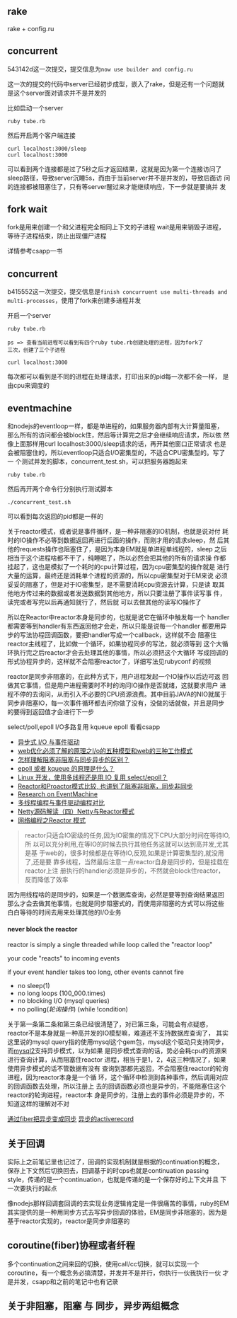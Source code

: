 ## rake

rake + config.ru

## concurrent

543142d这一次提交，提交信息为```now use builder and config.ru```

这一次的提交的代码中server已经初步成型，嵌入了rake，但是还有一个问题就
是这个server面对请求并不是并发的

比如启动一个server

```shell
ruby tube.rb
```

然后开启两个客户端连接

```shell
curl localhost:3000/sleep
curl localhost:3000
```

可以看到两个连接都是过了5秒之后才返回结果，这就是因为第一个连接访问了
sleep路径，导致server沉睡5s，而由于当前server并不是并发的，导致后面访
问的连接都被阻塞住了，只有等server醒过来才能继续响应，下一步就是要搞并
发

## fork wait

fork是用来创建一个和父进程完全相同上下文的子进程
wait是用来销毁子进程，等待子进程结束，防止出现僵尸进程

详情参考csapp一书

## concurrent

b415552这一次提交，提交信息是```finish concurruent use multi-threads
and multi-processes```，使用了fork来创建多进程并发

开启一个server

```shell
ruby tube.rb
```

```shell
ps => 查看当前进程可以看到有四个ruby tube.rb创建处理的进程，因为fork了
三次，创建了三个子进程
```

```shell
curl localhost:3000
```

每次都可以看到是不同的进程在处理请求，打印出来的pid每一次都不会一样，
是由cpu来调度的

## eventmachine

和nodejs的eventloop一样，都是单进程的，如果服务器内部有大计算量阻塞，
那么所有的访问都会被block住，然后等计算完之后才会继续响应请求，所以依
然像上面那样用curl localhost:3000/sleep请求的话，再开其他窗口正常请求
也是会被阻塞住的，所以eventloop只适合I/O密集型的，不适合CPU密集型的。写了一
个测试并发的脚本，concurrent_test.sh，可以把服务器跑起来

```shell
ruby tube.rb
```

然后再开两个命令行分别执行测试脚本

```shell
./concurrent_test.sh
```

可以看到每次返回的pid都是一样的

关于reactor模式，或者说是事件循环，是一种非阻塞的IO机制，也就是说对付
耗时的IO操作不必等到数据返回再进行后面的操作，而刚才用的请求sleep，然
后其他的requests操作也阻塞住了，是因为本身EM就是单进程单线程的，sleep
之后相当于这个进程啥都不干了，纯睡眠了，所以必然会把其他的所有的请求操
作都挂起了，这也是模拟了一个耗时的cpu计算过程，因为cpu密集型的操作就是
进行大量的运算，最终还是消耗单个进程的资源的，所以cpu密集型对于EM来说
必须妥妥的阻塞了，但是对于IO密集型，是不需要消耗cpu资源去计算，只是读
取其他地方传过来的数据或者发送数据到其他地方，所以只要注册了事件读写事
件，读完或者写完以后再通知就行了，然后就
可以去做其他的读写IO操作了

所以在Reactor中reactor本身是同步的，也就是说它在循环中触发每一个
handler都需要等到handler有东西返回他才会走，所以只能是说每一个handler
都要用异步的写法协程回调函数，要把handler写成一个callback，这样就不会
阻塞住reactor主线程了，比如做一个循环，如果协程同步的写法，就必须等到
这个大循环执行完之后reactor才会去处理其他的事情，所以必须把这个大循环
写成回调的形式协程异步的，这样就不会阻塞reactor了，详细写法见rubyconf
的视频

reactor是同步非阻塞的，在此种方式下，用户进程发起一个IO操作以后边可返
回做其它事情，但是用户进程需要时不时的询问IO操作是否就绪，这就要求用户
进程不停的去询问，从而引入不必要的CPU资源浪费。其中目前JAVA的NIO就属于
同步非阻塞IO，每一次事件循环都去问你做了没有，没做的话就做，并且是同步
的要得到返回值才会进行下一步

select/poll,epoll I/O多路复用
kqueue epoll
看看csapp

* [异步式 I/O 与事件驱动](http://www.ituring.com.cn/article/5779) 
* [web优化必须了解的原理之I/o的五种模型和web的三种工作模式](http://litaotao.blog.51cto.com/6224470/1289790)
* [怎样理解阻塞非阻塞与同步异步的区别？](http://www.zhihu.com/question/19732473)
* [epoll 或者 kqueue 的原理是什么？](http://www.zhihu.com/question/20122137)
* [Linux 开发，使用多线程还是用 IO 复用 select/epoll？](http://www.zhihu.com/question/20114168)
* [Reactor和Proactor模式比较, 也讲到了阻塞非阻塞，同步非同步](http://liuxun.org/blog/reactor-he-proactor-mo-shi-bi-jiao/)
* [Research on EventMachine](http://blog.csdn.net/resouer/article/details/7975550)
* [多线程编程与事件驱动编程对比](http://www.xiaoyaochong.net/wordpress/index.php/2013/03/24/%E5%A4%9A%E7%BA%BF%E7%A8%8B%E7%BC%96%E7%A8%8B%E4%B8%8E%E4%BA%8B%E4%BB%B6%E9%A9%B1%E5%8A%A8%E7%BC%96%E7%A8%8B%E5%AF%B9%E6%AF%94/)
* [Netty源码解读（四）Netty与Reactor模式](http://ifeve.com/netty-reactor-4/)
* [网络编程之Reactor 模式](http://www.cnblogs.com/eally-sun/p/3463280.html)

>reactor只适合IO密级的任务,因为IO密集的情况下CPU大部分时间在等待IO,所
>以可以充分利用,在等IO的时候去执行其他任务这就可以达到高并发,尤其是基
>于web的，很多时候都是在等待IO,反观,如果是计算密集型的,就没用了,还是要
>靠多线程，当然最后注意一点reactor自身是同步的，但是挂载在reactor上注
>册执行的handler必须是异步的，不然就会block住reactor，反而降低了效率

因为用线程啥的是同步的，如果是一个数据库查询，必然是要等到查询结果返回
那么才会去做其他事情，也就是同步阻塞式的，而使用非阻塞的方式可以将这些
白白等待的时间去用来处理其他的I/O业务

#### never block the reactor

reactor is simply a single threaded while loop called the "reactor
loop"

your code "reacts" to incoming events

if your event handler takes too long, other events cannot fire

* no sleep(1)
* no long loops (100_000.times)
* no blocking I/O (mysql queries)
* no polling(_轮询操作_) (while !condition)

关于第一条第二条和第三条已经很清楚了，对已第三条，可能会有点疑惑，
reactor不是本身就是一种高并发的IO模型嘛，难道还不支持数据库查询了，
其实这里说的mysql query指的使用mysql这个gem包，mysql这个驱动只支持同步，
而[mysql2](https://github.com/brianmario/mysql2)支持异步模式，以为如果
是同步模式查询的话，势必会耗cpu的资源来进行查询计算，从而阻塞住reactor
进程，相当于是1，2，4这三种情况了，如果使用异步模式的话不管数据有没有
查询到那都先返回，不会阻塞住reactor的轮询进程，因为reactor本身是一个循
环，这个循环中检测到各种事件，然后调用对应的回调函数去处理，所以注册上
去的回调函数必须也是异步的，不能阻塞住这个reactor的轮询进程，reactor本
身是同步的，注册上去的事件必须是异步的，不知道这样的理解对不对

[通过fiber把异步变成同步](https://github.com/igrigorik/em-synchrony)
[异步的activerecord](https://github.com/brianmario/mysql2#asynchronous-active-record)

## 关于回调

实际上之前笔记里也记过了，回调的实现机制就是根据的continuation的概念，
保存上下文然后切换回去，回调基于的时cps也就是continuation passing
style，传递的是一个continuation，也就是传递的是一个保存好的上下文并且
下一次要执行的起点

像nodejs那样回调套回调的去实现业务逻辑肯定是一件很痛苦的事情，ruby的EM
其实提供的是一种用同步方式去写异步回调的体验，EM是同步非阻塞的，因为是
基于reactor实现的，reactor是同步非阻塞的

## coroutine(fiber)协程或者纤程

多个continuation之间来回的切换，使用call/cc切换，就可以实现一个
coroutine，有一个概念务必搞清楚，并发并不是并行，你执行一伙我执行一伙
才是并发，csapp和之前的笔记中也有记录

## 关于非阻塞，阻塞 与 同步，异步两组概念
